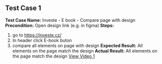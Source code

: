 ## Test Case 1
**Test Case Name:** Investe - E book - Compare page with design 
**Precondition:** Open design link (e.g. in figma)
**Steps:**  
1. go to https://investe.cz/
2. In header click E-book buton
3. compare all elements on page with design
**Expected Result:** All elements on the page match the design
**Actual Result:** All elements on the page match the design [View Video 1](video/video1.mp4)
